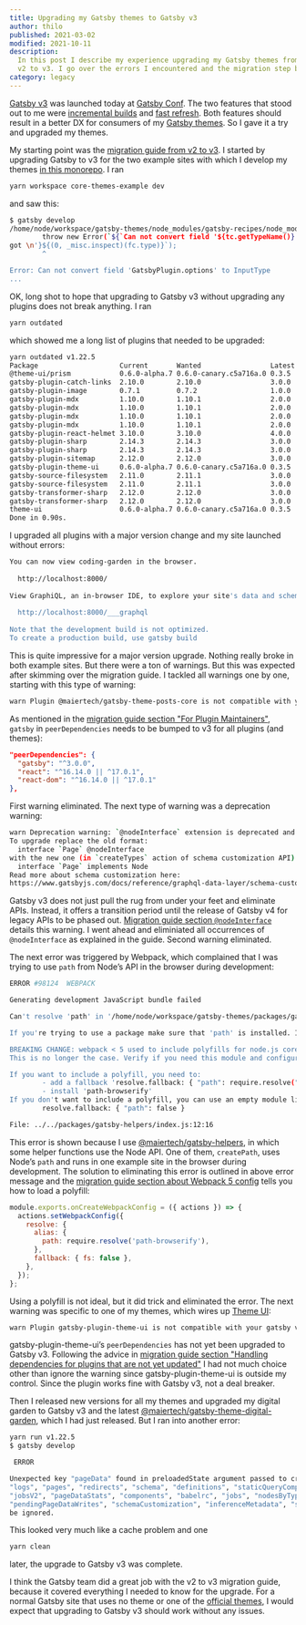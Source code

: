```yaml
---
title: Upgrading my Gatsby themes to Gatsby v3
author: thilo
published: 2021-03-02
modified: 2021-10-11
description:
  In this post I describe my experience upgrading my Gatsby themes from Gatsby
  v2 to v3. I go over the errors I encountered and the migration step by step.
category: legacy
---
```


[Gatsby v3](https://www.gatsbyjs.com/docs/reference/release-notes/v3.0/) was
launched today at [Gatsby Conf](https://gatsbyconf.com/). The two features that
stood out to me were
[incremental builds](https://www.gatsbyjs.com/docs/reference/release-notes/v3.0/#incremental-builds-in-oss)
and
[fast refresh](https://www.gatsbyjs.com/docs/reference/release-notes/v3.0/#fast-refresh).
Both features should result in a better DX for consumers of my
[Gatsby themes](https://github.com/maiertech/gatsby-themes). So I gave it a try
and upgraded my themes.

My starting point was the
[migration guide from v2 to v3](https://www.gatsbyjs.com/docs/reference/release-notes/migrating-from-v2-to-v3/).
I started by upgrading Gatsby to v3 for the two example sites with which I
develop my themes
[in this monorepo](https://github.com/maiertech/gatsby-themes). I ran

```bash
yarn workspace core-themes-example dev
```

and saw this:

```bash
$ gatsby develop
/home/node/workspace/gatsby-themes/node_modules/gatsby-recipes/node_modules/graphql-compose/lib/utils/toInputType.js:100
        throw new Error(`${`Can not convert field '${tc.getTypeName()}.${fieldName}' to InputType` + '\nIt should be ObjectType or InterfaceType, but
got \n'}${(0, _misc.inspect)(fc.type)}`);
        ^

Error: Can not convert field 'GatsbyPlugin.options' to InputType
...
```

OK, long shot to hope that upgrading to Gatsby v3 without upgrading any plugins
does not break anything. I ran

```bash
yarn outdated
```

which showed me a long list of plugins that needed to be upgraded:

```bash
yarn outdated v1.22.5
Package                    Current       Wanted                 Latest Workspace                              Package Type    URL
@theme-ui/prism            0.6.0-alpha.7 0.6.0-canary.c5a716a.0 0.3.5  @maiertech/gatsby-theme-theme-ui       dependencies    https://github.com/system-ui/theme-ui#readme
gatsby-plugin-catch-links  2.10.0        2.10.0                 3.0.0  @maiertech/gatsby-theme-theme-ui       dependencies    https://github.com/gatsbyjs/gatsby/tree/master/packages/gatsby-plugin-catch-links#readme
gatsby-plugin-image        0.7.1         0.7.2                  1.0.0  @maiertech/gatsby-theme-digital-garden dependencies    https://github.com/gatsbyjs/gatsby/tree/master/packages/gatsby-plugin-image#readme
gatsby-plugin-mdx          1.10.0        1.10.1                 2.0.0  core-themes-example                    dependencies    https://github.com/gatsbyjs/gatsby/tree/master/packages/gatsby-plugin-mdx#readme
gatsby-plugin-mdx          1.10.0        1.10.1                 2.0.0  @maiertech/gatsby-theme-digital-garden dependencies    https://github.com/gatsbyjs/gatsby/tree/master/packages/gatsby-plugin-mdx#readme
gatsby-plugin-mdx          1.10.0        1.10.1                 2.0.0  @maiertech/gatsby-theme-pages-core     dependencies    https://github.com/gatsbyjs/gatsby/tree/master/packages/gatsby-plugin-mdx#readme
gatsby-plugin-mdx          1.10.0        1.10.1                 2.0.0  @maiertech/gatsby-theme-posts-core     dependencies    https://github.com/gatsbyjs/gatsby/tree/master/packages/gatsby-plugin-mdx#readme
gatsby-plugin-react-helmet 3.10.0        3.10.0                 4.0.0  @maiertech/gatsby-theme-base           dependencies    https://github.com/gatsbyjs/gatsby/tree/master/packages/gatsby-plugin-react-helmet#readme
gatsby-plugin-sharp        2.14.3        2.14.3                 3.0.0  @maiertech/gatsby-theme-pages-core     dependencies    https://github.com/gatsbyjs/gatsby/tree/master/packages/gatsby-plugin-sharp#readme
gatsby-plugin-sharp        2.14.3        2.14.3                 3.0.0  @maiertech/gatsby-theme-posts-core     dependencies    https://github.com/gatsbyjs/gatsby/tree/master/packages/gatsby-plugin-sharp#readme
gatsby-plugin-sitemap      2.12.0        2.12.0                 3.0.0  @maiertech/gatsby-theme-digital-garden dependencies    https://github.com/gatsbyjs/gatsby/tree/master/packages/gatsby-plugin-sitemap#readme
gatsby-plugin-theme-ui     0.6.0-alpha.7 0.6.0-canary.c5a716a.0 0.3.5  @maiertech/gatsby-theme-theme-ui       dependencies    https://github.com/system-ui/theme-ui#readme
gatsby-source-filesystem   2.11.0        2.11.1                 3.0.0  @maiertech/gatsby-theme-pages-core     dependencies    https://github.com/gatsbyjs/gatsby/tree/master/packages/gatsby-source-filesystem#readme
gatsby-source-filesystem   2.11.0        2.11.1                 3.0.0  @maiertech/gatsby-theme-posts-core     dependencies    https://github.com/gatsbyjs/gatsby/tree/master/packages/gatsby-source-filesystem#readme
gatsby-transformer-sharp   2.12.0        2.12.0                 3.0.0  @maiertech/gatsby-theme-pages-core     dependencies    https://github.com/gatsbyjs/gatsby/tree/master/packages/gatsby-transformer-sharp#readme
gatsby-transformer-sharp   2.12.0        2.12.0                 3.0.0  @maiertech/gatsby-theme-posts-core     dependencies    https://github.com/gatsbyjs/gatsby/tree/master/packages/gatsby-transformer-sharp#readme
theme-ui                   0.6.0-alpha.7 0.6.0-canary.c5a716a.0 0.3.5  @maiertech/gatsby-theme-theme-ui       dependencies    https://github.com/system-ui/theme-ui#readme
Done in 0.90s.
```

I upgraded all plugins with a major version change and my site launched without
errors:

```bash
You can now view coding-garden in the browser.
⠀
  http://localhost:8000/
⠀
View GraphiQL, an in-browser IDE, to explore your site's data and schema
⠀
  http://localhost:8000/___graphql
⠀
Note that the development build is not optimized.
To create a production build, use gatsby build
```

This is quite impressive for a major version upgrade. Nothing really broke in
both example sites. But there were a ton of warnings. But this was expected
after skimming over the migration guide. I tackled all warnings one by one,
starting with this type of warning:

```bash
warn Plugin @maiertech/gatsby-theme-posts-core is not compatible with your gatsby version 3.0.0 - It requires gatsby@^2.24.77
```

As mentioned in the
[migration guide section "For Plugin Maintainers"](https://www.gatsbyjs.com/docs/reference/release-notes/migrating-from-v2-to-v3/#for-plugin-maintainers),
`gatsby` in `peerDependencies` needs to be bumped to v3 for all plugins (and
themes):

```json
"peerDependencies": {
  "gatsby": "^3.0.0",
  "react": "^16.14.0 || ^17.0.1",
  "react-dom": "^16.14.0 || ^17.0.1"
},
```

First warning eliminated. The next type of warning was a deprecation warning:

```bash
warn Deprecation warning: `@nodeInterface` extension is deprecated and will be removed in Gatsby v4. Use interface inheritance instead.
To upgrade replace the old format:
  interface `Page` @nodeInterface
with the new one (in `createTypes` action of schema customization API):
  interface `Page` implements Node
Read more about schema customization here:
https://www.gatsbyjs.com/docs/reference/graphql-data-layer/schema-customization/
```

Gatsby v3 does not just pull the rug from under your feet and eliminate APIs.
Instead, it offers a transition period until the release of Gatsby v4 for legacy
APIs to be phased out.
[Migration guide section `@nodeInterface`](https://www.gatsbyjs.com/docs/reference/release-notes/migrating-from-v2-to-v3/#nodeinterface)
details this warning. I went ahead and eliminiated all occurrences of
`@nodeInterface` as explained in the guide. Second warning eliminated.

The next error was triggered by Webpack, which complained that I was trying to
use `path` from Node’s API in the browser during development:

```bash
ERROR #98124  WEBPACK

Generating development JavaScript bundle failed

Can't resolve 'path' in '/home/node/workspace/gatsby-themes/packages/gatsby-helpers'

If you're trying to use a package make sure that 'path' is installed. If you're trying to use a local file make sure that the path is correct.

BREAKING CHANGE: webpack < 5 used to include polyfills for node.js core modules by default.
This is no longer the case. Verify if you need this module and configure a polyfill for it.

If you want to include a polyfill, you need to:
        - add a fallback 'resolve.fallback: { "path": require.resolve("path-browserify") }'
        - install 'path-browserify'
If you don't want to include a polyfill, you can use an empty module like this:
        resolve.fallback: { "path": false }

File: ../../packages/gatsby-helpers/index.js:12:16
```

This error is shown because I use
[@maiertech/gatsby-helpers](https://github.com/maiertech/gatsby-themes/tree/master/packages/gatsby-helpers),
in which some helper functions use the Node API. One of them, `createPath`, uses
Node’s `path` and runs in one example site in the browser during development.
The solution to eliminating this error is outlined in above error message and
the
[migration guide section about Webpack 5 config](https://www.gatsbyjs.com/docs/reference/release-notes/migrating-from-v2-to-v3/#webpack-5-node-configuration-changed-nodefs-nodepath-)
tells you how to load a polyfill:

```js
module.exports.onCreateWebpackConfig = ({ actions }) => {
  actions.setWebpackConfig({
    resolve: {
      alias: {
        path: require.resolve('path-browserify'),
      },
      fallback: { fs: false },
    },
  });
};
```

Using a polyfill is not ideal, but it did trick and eliminated the error. The
next warning was specific to one of my themes, which wires up
[Theme UI](https://theme-ui.com/):

```bash
warn Plugin gatsby-plugin-theme-ui is not compatible with your gatsby version 3.0.0 - It requires gatsby@^2.13.1
```

gatsby-plugin-theme-ui’s `peerDependencies` has not yet been upgraded to Gatsby
v3. Following the advice in
[migration guide section "Handling dependencies for plugins that are not yet updated"](https://www.gatsbyjs.com/docs/reference/release-notes/migrating-from-v2-to-v3/#handling-dependencies-for-plugins-that-are-not-yet-updated)
I had not much choice other than ignore the warning since gatsby-plugin-theme-ui
is outside my control. Since the plugin works fine with Gatsby v3, not a deal
breaker.

Then I released new versions for all my themes and upgraded my digital garden to
Gatsby v3 and the latest
[@maiertech/gatsby-theme-digital-garden](https://github.com/maiertech/gatsby-themes/tree/master/packages/gatsby-theme-digital-garden),
which I had just released. But I ran into another error:

```bash
yarn run v1.22.5
$ gatsby develop

 ERROR

Unexpected key "pageData" found in preloadedState argument passed to createStore. Expected to find one of the known reducer keys instead: "nodes",
"logs", "pages", "redirects", "schema", "definitions", "staticQueryComponents", "status", "webpack", "webpackCompilationHash", "config", "lastAction",
"jobsV2", "pageDataStats", "components", "babelrc", "jobs", "nodesByType", "program", "resolvedNodesCache", "nodesTouched", "flattenedPlugins",
"pendingPageDataWrites", "schemaCustomization", "inferenceMetadata", "staticQueriesByTemplate", "queries", "visitedPages", "html". Unexpected keys will
be ignored.
```

This looked very much like a cache problem and one

```bash
yarn clean
```

later, the upgrade to Gatsby v3 was complete.

I think the Gatsby team did a great job with the v2 to v3 migration guide,
because it covered everything I needed to know for the upgrade. For a normal
Gatsby site that uses no theme or one of the
[official themes](https://github.com/gatsbyjs/themes), I would expect that
upgrading to Gatsby v3 should work without any issues.
